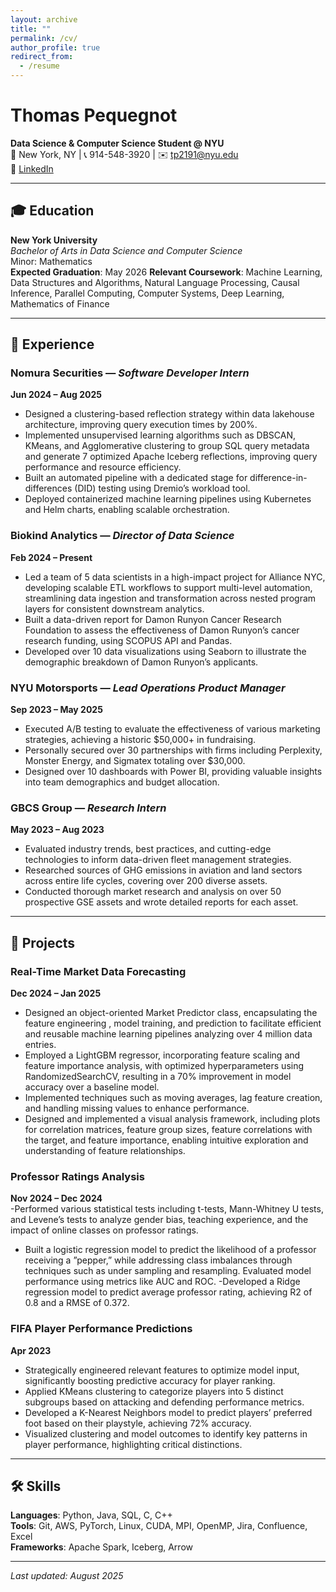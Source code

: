 ```yaml
---
layout: archive
title: ""
permalink: /cv/
author_profile: true
redirect_from:
  - /resume
---
```



# Thomas Pequegnot

**Data Science & Computer Science Student @ NYU**  
📍 New York, NY | 📞 914-548-3920 | ✉️ [tp2191@nyu.edu](tp2191@nyu.edu)  
🔗 [LinkedIn](https://www.linkedin.com/in/thomaspequegnot/)

---

## 🎓 Education

**New York University**  
*Bachelor of Arts in Data Science and Computer Science*  
Minor: Mathematics  
**Expected Graduation**: May 2026
**Relevant Coursework**: Machine Learning, Data Structures and Algorithms, Natural Language Processing, Causal Inference, Parallel Computing, Computer Systems, Deep Learning, Mathematics of Finance

---

## 💼 Experience

### Nomura Securities — *Software Developer Intern*  
**Jun 2024 – Aug 2025**  
- Designed a clustering-based reflection strategy within data lakehouse architecture, improving query execution times by 200%.
-  Implemented unsupervised learning algorithms such as DBSCAN, KMeans, and Agglomerative clustering to group SQL query metadata and generate 7 optimized Apache Iceberg reflections, improving query performance and resource efficiency.
- Built an automated pipeline with a dedicated stage for difference-in-differences (DID) testing using Dremio’s workload tool.
- Deployed containerized machine learning pipelines using Kubernetes and Helm charts, enabling scalable orchestration.
  
### Biokind Analytics — *Director of Data Science*  
**Feb 2024 – Present**  
-  Led a team of 5 data scientists in a high-impact project for Alliance NYC, developing scalable ETL workflows to support multi-level automation, streamlining data ingestion and transformation across nested program layers for consistent downstream analytics.
- Built a data-driven report for Damon Runyon Cancer Research Foundation to assess the effectiveness of Damon Runyon’s cancer research funding, using SCOPUS API and Pandas. 
- Developed over 10 data visualizations using Seaborn to illustrate the demographic breakdown of Damon Runyon’s applicants.

### NYU Motorsports — *Lead Operations Product Manager*  
**Sep 2023 – May 2025**  
- Executed A/B testing to evaluate the effectiveness of various marketing strategies, achieving a historic $50,000+ in fundraising.
- Personally secured over 30 partnerships with firms including Perplexity, Monster Energy, and Sigmatex totaling over $30,000.
- Designed over 10 dashboards with Power BI, providing valuable insights into team demographics and budget allocation.

### GBCS Group — *Research Intern*  
**May 2023 – Aug 2023**  
- Evaluated industry trends, best practices, and cutting-edge technologies to inform data-driven fleet management strategies.  
- Researched sources of GHG emissions in aviation and land sectors across entire life cycles, covering over 200 diverse assets.
- Conducted thorough market research and analysis on over 50 prospective GSE assets and wrote detailed reports for each asset.

---

## 🧪 Projects

### Real-Time Market Data Forecasting  
**Dec 2024 – Jan 2025**  
- Designed an object-oriented Market Predictor class, encapsulating the feature engineering , model training, and prediction to facilitate efficient and reusable machine learning pipelines analyzing over 4 million data entries. 
- Employed a LightGBM regressor, incorporating feature scaling and feature importance analysis, with optimized hyperparameters using RandomizedSearchCV, resulting in a 70% improvement in model accuracy over a baseline model.  
-  Implemented techniques such as moving averages, lag feature creation, and handling missing values to enhance performance.
-  Designed and implemented a visual analysis framework, including plots for correlation matrices, feature group sizes, feature correlations with the target, and feature importance, enabling intuitive exploration and understanding of feature relationships.

### Professor Ratings Analysis  
**Nov 2024 – Dec 2024**  
-Performed various statistical tests including t-tests, Mann-Whitney U tests, and Levene’s tests to analyze gender bias, teaching experience, and the impact of online classes on professor ratings.
- Built a logistic regression model to predict the likelihood of a professor receiving a ”pepper,” while addressing class imbalances through techniques such as under sampling and resampling. Evaluated model performance using metrics like AUC and ROC.
-Developed a Ridge regression model to predict average professor rating, achieving R2 of 0.8 and a RMSE of 0.372.

### FIFA Player Performance Predictions  
**Apr 2023**  
-  Strategically engineered relevant features to optimize model input, significantly boosting predictive accuracy for player ranking.  
- Applied KMeans clustering to categorize players into 5 distinct subgroups based on attacking and defending performance metrics.  
- Developed a K-Nearest Neighbors model to predict players’ preferred foot based on their playstyle, achieving 72% accuracy.
- Visualized clustering and model outcomes to identify key patterns in player performance, highlighting critical distinctions.

---

## 🛠️ Skills

**Languages**: Python, Java, SQL, C, C++  
**Tools**: Git, AWS, PyTorch, Linux, CUDA, MPI, OpenMP, Jira, Confluence, Excel  
**Frameworks**: Apache Spark, Iceberg, Arrow

---

_Last updated: August 2025_

